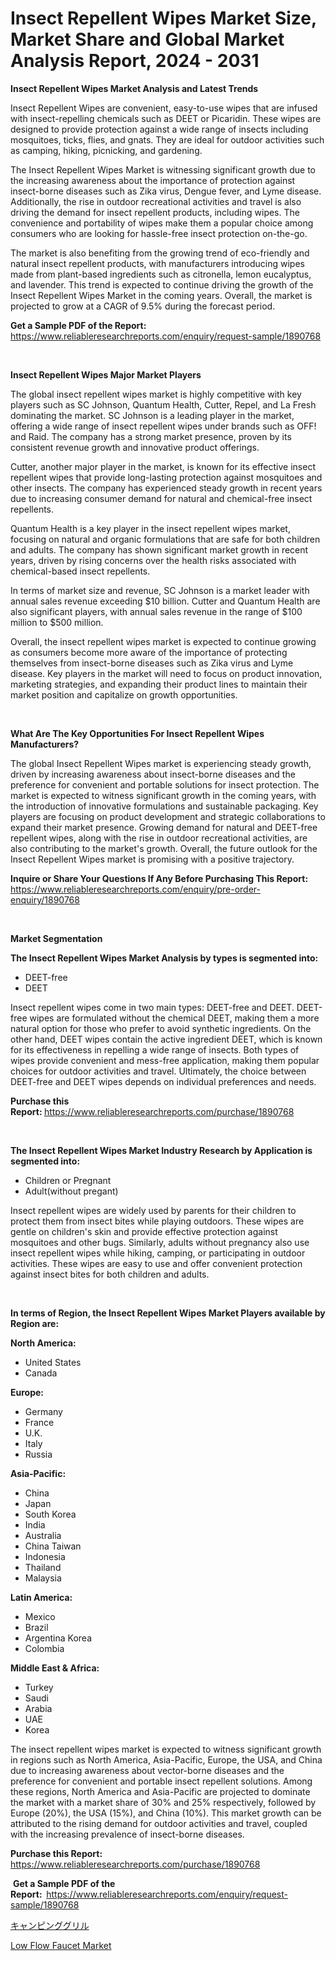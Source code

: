 <p><h1>Insect Repellent Wipes Market Size, Market Share and Global Market Analysis Report, 2024 - 2031</h1></p><p><strong>Insect Repellent Wipes Market Analysis and Latest Trends</strong></p>
<p><p>Insect Repellent Wipes are convenient, easy-to-use wipes that are infused with insect-repelling chemicals such as DEET or Picaridin. These wipes are designed to provide protection against a wide range of insects including mosquitoes, ticks, flies, and gnats. They are ideal for outdoor activities such as camping, hiking, picnicking, and gardening.</p><p>The Insect Repellent Wipes Market is witnessing significant growth due to the increasing awareness about the importance of protection against insect-borne diseases such as Zika virus, Dengue fever, and Lyme disease. Additionally, the rise in outdoor recreational activities and travel is also driving the demand for insect repellent products, including wipes. The convenience and portability of wipes make them a popular choice among consumers who are looking for hassle-free insect protection on-the-go.</p><p>The market is also benefiting from the growing trend of eco-friendly and natural insect repellent products, with manufacturers introducing wipes made from plant-based ingredients such as citronella, lemon eucalyptus, and lavender. This trend is expected to continue driving the growth of the Insect Repellent Wipes Market in the coming years. Overall, the market is projected to grow at a CAGR of 9.5% during the forecast period.</p></p>
<p><strong>Get a Sample PDF of the Report:&nbsp;</strong> <a href="https://www.reliableresearchreports.com/enquiry/request-sample/1890768">https://www.reliableresearchreports.com/enquiry/request-sample/1890768</a></p>
<p>&nbsp;</p>
<p><strong>Insect Repellent Wipes Major Market Players</strong></p>
<p><p>The global insect repellent wipes market is highly competitive with key players such as SC Johnson, Quantum Health, Cutter, Repel, and La Fresh dominating the market. SC Johnson is a leading player in the market, offering a wide range of insect repellent wipes under brands such as OFF! and Raid. The company has a strong market presence, proven by its consistent revenue growth and innovative product offerings.</p><p>Cutter, another major player in the market, is known for its effective insect repellent wipes that provide long-lasting protection against mosquitoes and other insects. The company has experienced steady growth in recent years due to increasing consumer demand for natural and chemical-free insect repellents.</p><p>Quantum Health is a key player in the insect repellent wipes market, focusing on natural and organic formulations that are safe for both children and adults. The company has shown significant market growth in recent years, driven by rising concerns over the health risks associated with chemical-based insect repellents.</p><p>In terms of market size and revenue, SC Johnson is a market leader with annual sales revenue exceeding $10 billion. Cutter and Quantum Health are also significant players, with annual sales revenue in the range of $100 million to $500 million.</p><p>Overall, the insect repellent wipes market is expected to continue growing as consumers become more aware of the importance of protecting themselves from insect-borne diseases such as Zika virus and Lyme disease. Key players in the market will need to focus on product innovation, marketing strategies, and expanding their product lines to maintain their market position and capitalize on growth opportunities.</p></p>
<p>&nbsp;</p>
<p><strong>What Are The Key Opportunities For Insect Repellent Wipes Manufacturers?</strong></p>
<p><p>The global Insect Repellent Wipes market is experiencing steady growth, driven by increasing awareness about insect-borne diseases and the preference for convenient and portable solutions for insect protection. The market is expected to witness significant growth in the coming years, with the introduction of innovative formulations and sustainable packaging. Key players are focusing on product development and strategic collaborations to expand their market presence. Growing demand for natural and DEET-free repellent wipes, along with the rise in outdoor recreational activities, are also contributing to the market's growth. Overall, the future outlook for the Insect Repellent Wipes market is promising with a positive trajectory.</p></p>
<p><strong>Inquire or Share Your Questions If Any Before Purchasing This Report:</strong> <a href="https://www.reliableresearchreports.com/enquiry/pre-order-enquiry/1890768">https://www.reliableresearchreports.com/enquiry/pre-order-enquiry/1890768</a></p>
<p>&nbsp;</p>
<p><strong>Market Segmentation</strong></p>
<p><strong>The Insect Repellent Wipes Market Analysis by types is segmented into:</strong></p>
<p><ul><li>DEET-free</li><li>DEET</li></ul></p>
<p><p>Insect repellent wipes come in two main types: DEET-free and DEET. DEET-free wipes are formulated without the chemical DEET, making them a more natural option for those who prefer to avoid synthetic ingredients. On the other hand, DEET wipes contain the active ingredient DEET, which is known for its effectiveness in repelling a wide range of insects. Both types of wipes provide convenient and mess-free application, making them popular choices for outdoor activities and travel. Ultimately, the choice between DEET-free and DEET wipes depends on individual preferences and needs.</p></p>
<p><strong>Purchase this Report:&nbsp;</strong><a href="https://www.reliableresearchreports.com/purchase/1890768">https://www.reliableresearchreports.com/purchase/1890768</a></p>
<p>&nbsp;</p>
<p><strong>The Insect Repellent Wipes Market Industry Research by Application is segmented into:</strong></p>
<p><ul><li>Children or Pregnant</li><li>Adult(without pregant)</li></ul></p>
<p><p>Insect repellent wipes are widely used by parents for their children to protect them from insect bites while playing outdoors. These wipes are gentle on children's skin and provide effective protection against mosquitoes and other bugs. Similarly, adults without pregnancy also use insect repellent wipes while hiking, camping, or participating in outdoor activities. These wipes are easy to use and offer convenient protection against insect bites for both children and adults.</p></p>
<p>&nbsp;</p>
<p><strong>In terms of Region, the Insect Repellent Wipes Market Players available by Region are:</strong></p>
<p>
    <p> <strong> North America: </strong>
        <ul>
            <li>United States</li>
            <li>Canada</li>
        </ul>
        </p> 
    <p> <strong> Europe: </strong>
        <ul>
            <li>Germany</li>
            <li>France</li>
            <li>U.K.</li>
            <li>Italy</li>
            <li>Russia</li>
        </ul>
        </p> 
    <p> <strong> Asia-Pacific: </strong>
        <ul>
            <li>China</li>
            <li>Japan</li>
            <li>South Korea</li>
            <li>India</li>
            <li>Australia</li>
            <li>China Taiwan</li>
            <li>Indonesia</li>
            <li>Thailand</li>
            <li>Malaysia</li>
        </ul>
        </p> 
    <p> <strong> Latin America: </strong>
        <ul>
            <li>Mexico</li>
            <li>Brazil</li>
            <li>Argentina Korea</li>
            <li>Colombia</li>
        </ul>
        </p> 
    <p> <strong> Middle East & Africa: </strong>
        <ul>
            <li>Turkey</li>
            <li>Saudi</li>
            <li>Arabia</li>
            <li>UAE</li>
            <li>Korea</li>
        </ul>
    </p>
    </p>
<p><p>The insect repellent wipes market is expected to witness significant growth in regions such as North America, Asia-Pacific, Europe, the USA, and China due to increasing awareness about vector-borne diseases and the preference for convenient and portable insect repellent solutions. Among these regions, North America and Asia-Pacific are projected to dominate the market with a market share of 30% and 25% respectively, followed by Europe (20%), the USA (15%), and China (10%). This market growth can be attributed to the rising demand for outdoor activities and travel, coupled with the increasing prevalence of insect-borne diseases.</p></p>
<p><strong>Purchase this Report: </strong><a href="https://www.reliableresearchreports.com/purchase/1890768">https://www.reliableresearchreports.com/purchase/1890768</a></p>
<p>&nbsp;<strong>Get a Sample PDF of the Report:&nbsp;&nbsp;</strong><a href="https://www.reliableresearchreports.com/enquiry/request-sample/1890768">https://www.reliableresearchreports.com/enquiry/request-sample/1890768</a></p>
<p><strong></strong></p>
<p><p><a href="https://github.com/sghwr779811674/Market-Research-Report-List-1/blob/main/92105426464.md">キャンピンググリル</a></p><p><a href="https://github.com/lbird53714/Market-Research-Report-List-3/blob/main/low-flow-faucet-market.md">Low Flow Faucet Market</a></p></p>